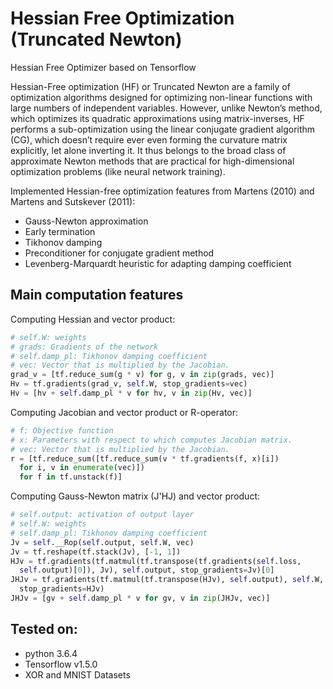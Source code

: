 # Hessian Free Optimization (Truncated Newton)
Hessian Free Optimizer based on Tensorflow

Hessian-Free optimization (HF) or Truncated Newton are a family of optimization algorithms designed for optimizing 
non-linear functions with large numbers of independent variables. However, unlike Newton’s method, 
which optimizes its quadratic approximations using matrix-inverses, HF performs a sub-optimization using the linear
conjugate gradient algorithm (CG), which doesn’t require ever even forming the curvature matrix
explicitly, let alone inverting it. It thus belongs to the broad class of approximate Newton methods
that are practical for high-dimensional optimization problems (like neural network training).

Implemented Hessian-free optimization features from Martens (2010) and 
Martens and Sutskever (2011):
* Gauss-Newton approximation
* Early termination
* Tikhonov damping
* Preconditioner for conjugate gradient method
* Levenberg-Marquardt heuristic for adapting damping coefficient

Main computation features
-------------

Computing Hessian and vector product:

```python
# self.W: weights
# grads: Gradients of the network
# self.damp_pl: Tikhonov damping coefficient
# vec: Vector that is multiplied by the Jacobian.
grad_v = [tf.reduce_sum(g * v) for g, v in zip(grads, vec)]
Hv = tf.gradients(grad_v, self.W, stop_gradients=vec)
Hv = [hv + self.damp_pl * v for hv, v in zip(Hv, vec)]
```

Computing Jacobian and vector product or R-operator: 

```python
# f: Objective function
# x: Parameters with respect to which computes Jacobian matrix.
# vec: Vector that is multiplied by the Jacobian.
r = [tf.reduce_sum([tf.reduce_sum(v * tf.gradients(f, x)[i])
  for i, v in enumerate(vec)])
  for f in tf.unstack(f)]
```

Computing Gauss-Newton matrix (J'HJ) and vector product:

```python
# self.output: activation of output layer
# self.W: weights
# self.damp_pl: Tikhonov damping coefficient
Jv = self.__Rop(self.output, self.W, vec)
Jv = tf.reshape(tf.stack(Jv), [-1, 1])
HJv = tf.gradients(tf.matmul(tf.transpose(tf.gradients(self.loss,
  self.output)[0]), Jv), self.output, stop_gradients=Jv)[0]
JHJv = tf.gradients(tf.matmul(tf.transpose(HJv), self.output), self.W,
  stop_gradients=HJv)
JHJv = [gv + self.damp_pl * v for gv, v in zip(JHJv, vec)]
```

Tested on:
------------
* python 3.6.4
* Tensorflow v1.5.0
* XOR and MNIST Datasets
